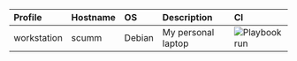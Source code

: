 | Profile | Hostname | OS | Description | CI
| :--- | :--- | :--- | :--- | :---
| workstation | scumm | Debian | My personal laptop | ![Playbook run](https://github.com/carlotm/dotfiles/actions/workflows/workstation/badge.svg)
